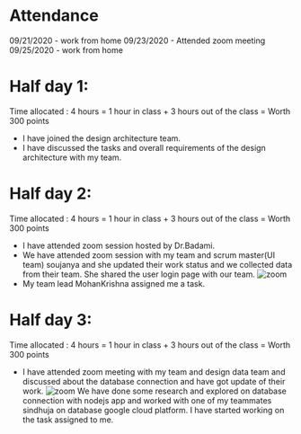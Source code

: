 # Attendance

09/21/2020 - work from home
09/23/2020 - Attended zoom meeting
09/25/2020 - work from home

# Half day 1:

Time allocated : 4 hours = 1 hour in class + 3 hours out of the class = Worth 300 points

- I have joined the design architecture team. 
- I have discussed the tasks and overall requirements of the design architecture with my team.

# Half day 2:

Time allocated : 4 hours = 1 hour in class + 3 hours out of the class = Worth 300 points

- I have attended zoom session hosted by Dr.Badami.
- We have attended zoom session with my team and scrum master(UI team) soujanya and she updated their work status and we collected data from their team. She shared the user login page with our team.
![zoom]()
- My team lead MohanKrishna assigned me a task.

# Half day 3:

Time allocated : 4 hours = 1 hour in class + 3 hours out of the class = Worth 300 points

- I have attended zoom meeting with my team and design data team and discussed about the database connection and have got update of their work.
![zoom]()
We have done some research and explored on database connection with nodejs app and worked with one of my teammates sindhuja on database google cloud platform.
I have started working on the task assigned to me.

